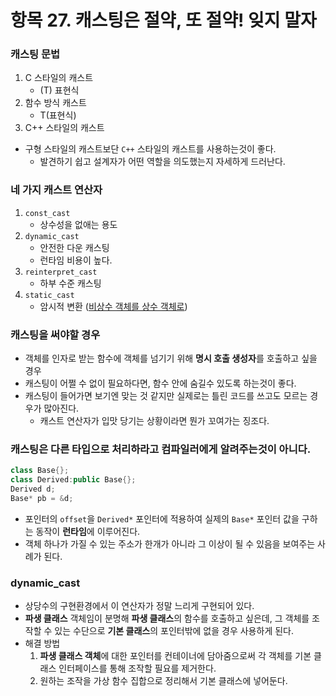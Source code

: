 # 항목 27. 캐스팅은 절약, 또 절약! 잊지 말자
### 캐스팅 문법
1. C 스타일의 캐스트
    - (T) 표현식
2. 함수 방식 캐스트
    - T(표현식)
3. C++ 스타일의 캐스트

- 구형 스타일의 캐스트보단 `C++` 스타일의 캐스트를 사용하는것이 좋다.
    - 발견하기 쉽고 설계자가 어떤 역할을 의도했는지 자세하게 드러난다.

### 네 가지 캐스트 연산자
1. `const_cast`
    - 상수성을 없애는 용도
2. `dynamic_cast`
    - 안전한 다운 캐스팅
    - 런타임 비용이 높다.
3. `reinterpret_cast`
    - 하부 수준 캐스팅
4. `static_cast`
    - 암시적 변환 ([비상수 객체를 상수 객체로](/Chapter1/Item3.md))

### 캐스팅을 써야할 경우
- 객체를 인자로 받는 함수에 객체를 넘기기 위해 **명시 호출 생성자**를 호출하고 싶을 경우
- 캐스팅이 어쩔 수 없이 필요하다면, 함수 안에 숨길수 있도록 하는것이 좋다.
- 캐스팅이 들어가면 보기엔 맞는 것 같지만 실제로는 틀린 코드를 쓰고도 모르는 경우가 많아진다.
    - 캐스트 연산자가 입맛 당기는 상황이라면 뭔가 꼬여가는 징조다.

### 캐스팅은 다른 타입으로 처리하라고 컴파일러에게 알려주는것이 아니다.
```cpp
class Base{};
class Derived:public Base{};
Derived d;
Base* pb = &d;
```
- 포인터의 `offset`을 `Derived*` 포인터에 적용하여 실제의 `Base*` 포인터 값을 구하는 동작이 **런타임**에 이루어진다.
- 객체 하나가 가질 수 있는 주소가 한개가 아니라 그 이상이 될 수 있음을 보여주는 사례가 된다.

### dynamic_cast
- 상당수의 구현환경에서 이 연산자가 정말 느리게 구현되어 있다.
- **파생 클래스** 객체임이 분명해 **파생 클래스**의 함수를 호출하고 싶은데, 그 객체를 조작할 수 있는 수단으로 **기본 클래스**의 포인터밖에 없을 경우 사용하게 된다.
- 해결 방법
    1. **파생 클래스 객체**에 대한 포인터를 컨테이너에 담아줌으로써 각 객체를 기본 클래스 인터페이스를 통해 조작할 필요를 제거한다.
    2. 원하는 조작을 가상 함수 집합으로 정리해서 기본 클래스에 넣어둔다.